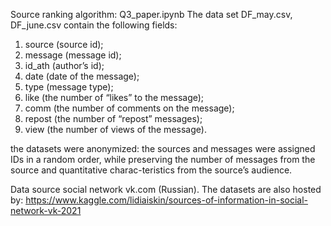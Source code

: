 Source ranking algorithm:
Q3_paper.ipynb
The data set DF_may.csv, DF_june.csv contain the following fields:
1) source (source id);
2) message (message id);
3) id_ath (author’s id);
4) date (date of the message);
5) type (message type);
6) like (the number of “likes” to the message);
7) comm (the number of comments on the message);
8) repost (the number of “repost” messages);
9) view (the number of views of the message).


the datasets were anonymized: the sources and messages were assigned IDs in a random order, while preserving the number of messages from the source and quantitative charac-teristics from the source’s audience.

Data source social network vk.com (Russian).
The datasets are also hosted by: https://www.kaggle.com/lidiaiskin/sources-of-information-in-social-network-vk-2021
